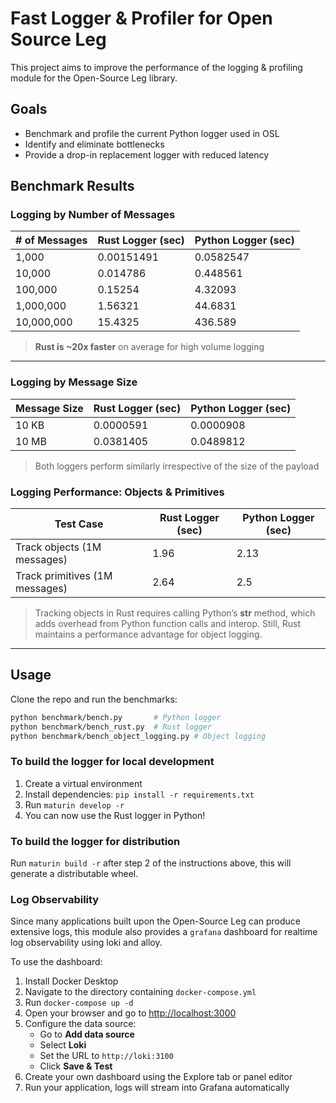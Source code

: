 # Fast Logger & Profiler for Open Source Leg
This project aims to improve the performance of the logging & profiling module for the Open-Source Leg
library.

## Goals
- Benchmark and profile the current Python logger used in OSL
- Identify and eliminate bottlenecks
- Provide a drop-in replacement logger with reduced latency

## Benchmark Results

### Logging by Number of Messages
| # of Messages | Rust Logger (sec) | Python Logger (sec) |
| ------------- | ----------------- | ------------------- |
| 1,000         | 0.00151491        | 0.0582547           |
| 10,000        | 0.014786         | 0.448561            |
| 100,000       | 0.15254          | 4.32093             |
| 1,000,000     | 1.56321           | 44.6831             |
| 10,000,000    | 15.4325           | 436.589             |

> **Rust is ~20x faster** on average for high volume logging
---

### Logging by Message Size
| Message Size | Rust Logger (sec) | Python Logger (sec) |
| ------------ | ----------------- | ------------------- |
| 10 KB        | 0.0000591         | 0.0000908           |
| 10 MB        | 0.0381405         | 0.0489812          |

> Both loggers perform similarly irrespective of the size of the payload

### Logging Performance: Objects & Primitives
| Test Case              | Rust Logger (sec) | Python Logger (sec) |
| ---------------------- | ----------------- | ------------------- |
|  Track objects (1M messages) | 1.96           | 2.13             |
| Track primitives (1M messages)       | 2.64          | 2.5             |

> Tracking objects in Rust requires calling Python’s __str__ method, which adds overhead from Python function calls and interop. Still, Rust maintains a performance advantage for object logging.

---

## Usage

Clone the repo and run the benchmarks:
```bash
python benchmark/bench.py       # Python logger
python benchmark/bench_rust.py  # Rust logger
python benchmark/bench_object_logging.py # Object logging
```

### To build the logger for local development

1. Create a virtual environment
2. Install dependencies: `pip install -r requirements.txt`
3. Run `maturin develop -r`
4. You can now use the Rust logger in Python!

### To build the logger for distribution
Run `maturin build -r` after step 2 of the instructions above, this will generate a distributable wheel.

### Log Observability
Since many applications built upon the Open-Source Leg 
can produce extensive logs, this module also provides a `grafana` dashboard for realtime log observability using loki and alloy.

To use the dashboard:
  
1. Install Docker Desktop
2. Navigate to the directory containing `docker-compose.yml`
3. Run `docker-compose up -d`
4. Open your browser and go to [http://localhost:3000](http://localhost:3000)
5. Configure the data source:
   - Go to **Add data source**
   - Select **Loki**
   - Set the URL to `http://loki:3100`
   - Click **Save & Test**
6. Create your own dashboard using the Explore tab or panel editor
7. Run your application, logs will stream into Grafana automatically
